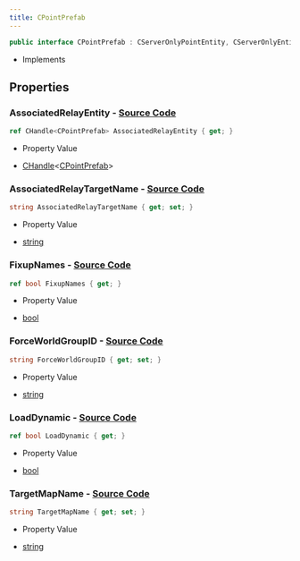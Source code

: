 ```yaml
---
title: CPointPrefab
---
```


```csharp
public interface CPointPrefab : CServerOnlyPointEntity, CServerOnlyEntity, CBaseEntity, CEntityInstance, ISchemaClass<CEntityInstance>, ISchemaClass<CBaseEntity>, ISchemaClass<CServerOnlyEntity>, ISchemaClass<CServerOnlyPointEntity>, ISchemaClass<CPointPrefab>, ISchemaField, ISchemaClass, INativeHandle
```

- Implements

## Properties

### **AssociatedRelayEntity** - [Source Code](https://github.com/swiftly-solution/swiftlys2/blob/main/managed/src/SwiftlyS2.Generated/Schemas/Interfaces/CPointPrefab.cs#L26)

```csharp
ref CHandle<CPointPrefab> AssociatedRelayEntity { get; }
```

- Property Value

- [CHandle](/docs/api/shared/natives/chandle-1)<[CPointPrefab](/docs/api/shared/schemadefinitions/cpointprefab)>

### **AssociatedRelayTargetName** - [Source Code](https://github.com/swiftly-solution/swiftlys2/blob/main/managed/src/SwiftlyS2.Generated/Schemas/Interfaces/CPointPrefab.cs#L20)

```csharp
string AssociatedRelayTargetName { get; set; }
```

- Property Value

- [string](https://learn.microsoft.com/dotnet/api/system.string)

### **FixupNames** - [Source Code](https://github.com/swiftly-solution/swiftlys2/blob/main/managed/src/SwiftlyS2.Generated/Schemas/Interfaces/CPointPrefab.cs#L22)

```csharp
ref bool FixupNames { get; }
```

- Property Value

- [bool](https://learn.microsoft.com/dotnet/api/system.boolean)

### **ForceWorldGroupID** - [Source Code](https://github.com/swiftly-solution/swiftlys2/blob/main/managed/src/SwiftlyS2.Generated/Schemas/Interfaces/CPointPrefab.cs#L18)

```csharp
string ForceWorldGroupID { get; set; }
```

- Property Value

- [string](https://learn.microsoft.com/dotnet/api/system.string)

### **LoadDynamic** - [Source Code](https://github.com/swiftly-solution/swiftlys2/blob/main/managed/src/SwiftlyS2.Generated/Schemas/Interfaces/CPointPrefab.cs#L24)

```csharp
ref bool LoadDynamic { get; }
```

- Property Value

- [bool](https://learn.microsoft.com/dotnet/api/system.boolean)

### **TargetMapName** - [Source Code](https://github.com/swiftly-solution/swiftlys2/blob/main/managed/src/SwiftlyS2.Generated/Schemas/Interfaces/CPointPrefab.cs#L16)

```csharp
string TargetMapName { get; set; }
```

- Property Value

- [string](https://learn.microsoft.com/dotnet/api/system.string)

